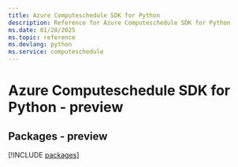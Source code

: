 ```yaml
---
title: Azure Computeschedule SDK for Python
description: Reference for Azure Computeschedule SDK for Python
ms.date: 01/28/2025
ms.topic: reference
ms.devlang: python
ms.service: computeschedule
---
```

# Azure Computeschedule SDK for Python - preview
## Packages - preview
[!INCLUDE [packages](computeschedule-index.md)]